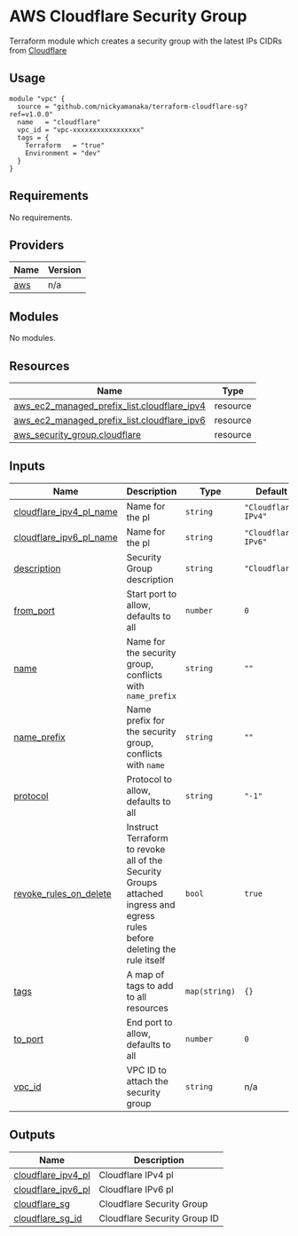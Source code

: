 # AWS Cloudflare Security Group

Terraform module which creates a security group with the latest IPs CIDRs from [Cloudflare](https://www.cloudflare.com/ips/)

## Usage
```hcl
module "vpc" {
  source = "github.com/nickyamanaka/terraform-cloudflare-sg?ref=v1.0.0"
  name   = "cloudflare"
  vpc_id = "vpc-xxxxxxxxxxxxxxxxx"
  tags = {
    Terraform   = "true"
    Environment = "dev"
  }
}
```

<!-- BEGIN_TF_DOCS -->
## Requirements

No requirements.

## Providers

| Name | Version |
|------|---------|
| <a name="provider_aws"></a> [aws](#provider\_aws) | n/a |

## Modules

No modules.

## Resources

| Name | Type |
|------|------|
| [aws_ec2_managed_prefix_list.cloudflare_ipv4](https://registry.terraform.io/providers/hashicorp/aws/latest/docs/resources/ec2_managed_prefix_list) | resource |
| [aws_ec2_managed_prefix_list.cloudflare_ipv6](https://registry.terraform.io/providers/hashicorp/aws/latest/docs/resources/ec2_managed_prefix_list) | resource |
| [aws_security_group.cloudflare](https://registry.terraform.io/providers/hashicorp/aws/latest/docs/resources/security_group) | resource |

## Inputs

| Name | Description | Type | Default | Required |
|------|-------------|------|---------|:--------:|
| <a name="input_cloudflare_ipv4_pl_name"></a> [cloudflare\_ipv4\_pl\_name](#input\_cloudflare\_ipv4\_pl\_name) | Name for the pl | `string` | `"Cloudflare IPv4"` | no |
| <a name="input_cloudflare_ipv6_pl_name"></a> [cloudflare\_ipv6\_pl\_name](#input\_cloudflare\_ipv6\_pl\_name) | Name for the pl | `string` | `"Cloudflare IPv6"` | no |
| <a name="input_description"></a> [description](#input\_description) | Security Group description | `string` | `"Cloudflare"` | no |
| <a name="input_from_port"></a> [from\_port](#input\_from\_port) | Start port to allow, defaults to all | `number` | `0` | no |
| <a name="input_name"></a> [name](#input\_name) | Name for the security group, conflicts with `name_prefix` | `string` | `""` | yes, conflicts with `name_prefix` |
| <a name="input_name_prefix"></a> [name\_prefix](#input\_name\_prefix) | Name prefix for the security group, conflicts with `name` | `string` | `""` | yes, if not using `name` |
| <a name="input_protocol"></a> [protocol](#input\_protocol) | Protocol to allow, defaults to all | `string` | `"-1"` | no |
| <a name="input_revoke_rules_on_delete"></a> [revoke\_rules\_on\_delete](#input\_revoke\_rules\_on\_delete) | Instruct Terraform to revoke all of the Security Groups attached ingress and egress rules before deleting the rule itself | `bool` | `true` | no |
| <a name="input_tags"></a> [tags](#input\_tags) | A map of tags to add to all resources | `map(string)` | `{}` | no |
| <a name="input_to_port"></a> [to\_port](#input\_to\_port) | End port to allow, defaults to all | `number` | `0` | no |
| <a name="input_vpc_id"></a> [vpc\_id](#input\_vpc\_id) | VPC ID to attach the security group | `string` | n/a | yes |

## Outputs

| Name | Description |
|------|-------------|
| <a name="output_cloudflare_ipv4_pl"></a> [cloudflare\_ipv4\_pl](#output\_cloudflare\_ipv4\_pl) | Cloudflare IPv4 pl |
| <a name="output_cloudflare_ipv6_pl"></a> [cloudflare\_ipv6\_pl](#output\_cloudflare\_ipv6\_pl) | Cloudflare IPv6 pl |
| <a name="output_cloudflare_sg"></a> [cloudflare\_sg](#output\_cloudflare\_sg) | Cloudflare Security Group |
| <a name="output_cloudflare_sg_id"></a> [cloudflare\_sg\_id](#output\_cloudflare\_sg\_id) | Cloudflare Security Group ID |
<!-- END_TF_DOCS -->
